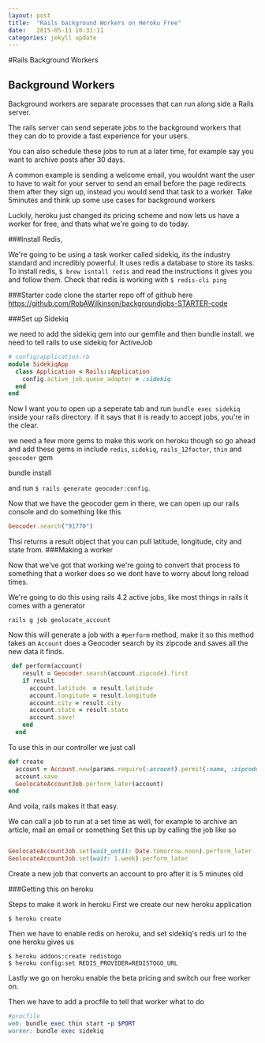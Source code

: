 ```yaml
---
layout: post
title:  "Rails background Workers on Heroku Free"
date:   2015-05-11 10:31:11
categories: jekyll update
---
```


#Rails Background Workers

Background Workers
---

Background workers are separate processes that can run along side a Rails server.

The rails server can send seperate jobs to the background workers that they can do to provide a fast experience for your users.


You can also schedule these jobs to run at a later time, for example say you want to archive posts after 30 days.

A common example is sending a welcome email, you wouldnt want the user to have to wait for your server to send an email before the page redirects them after they sign up, instead you would send that task to a worker.
Take 5minutes and think up some use cases for background workers

Luckily, heroku just changed its pricing scheme and now lets us have a worker for free, and thats what we're going to do today.

###Install Redis,

We're going to be using a task worker called sidekiq, its the industry standard and incredibly powerful.
It uses redis a database to store its tasks. To install redis, `$ brew isntall redis` and read the instructions it gives you and follow them.
Check that redis is working with `$ redis-cli ping`

###Starter code
clone the starter repo off of github here
<https://github.com/RobAWilkinson/backgroundjobs-STARTER-code>

###Set up Sidekiq

we need to add the sidekiq gem into our gemfile and then bundle install.
we need to tell rails to use sidekiq for ActiveJob

``` ruby
# config/application.rb
module SidekiqApp
  class Application < Rails::Application
    config.active_job.queue_adapter = :sidekiq
  end
end
```

Now I want you to open up a seperate tab and run `bundle exec sidekiq` inside your rails directory.
if it says that it is ready to accept jobs, you're in the clear.

we need a few more gems to make this work on heroku though so go ahead and add these gems in
include `redis`, `sidekiq`, `rails_12factor`, `thin` and `geocoder` gem

bundle install

and run `$ rails generate geocoder:config`.

Now that we have the geocoder gem in there, we can open up our rails console and do something like this

```ruby
Geocoder.search("91770")
```
Thsi returns a result object that you can pull latitude, longitude, city and state from.
###Making a worker

Now that we've got that working we're going to convert that process to something that a worker does so we dont have to worry about long reload times.

We're going to do this using rails 4.2 active jobs, like most things in rails it comes with a generator

`rails g job geolocate_account`

Now this will generate a job with a `#perform` method, make it so this method takes an `Account` does a Geocoder search by its zipcode and saves all the new data it finds.


``` ruby
 def perform(account)
    result = Geocoder.search(account.zipcode).first
    if result
      account.latitude  = result.latitude
      account.longitude = result.longitude
      account.city = result.city
      account.state = result.state
      account.save!
    end
  end
```

To use this in our controller we just call

``` ruby
def create
  account = Account.new(params.require(:account).permit(:name, :zipcode))
  account.save
  GeolocateAccountJob.perform_later(account)
end
```

And voila, rails makes it that easy.

We can call a job to run at a set time as well, for example to archive an article, mail an email or something
Set this up by calling the job like so

``` ruby

GeolocateAccountJob.set(wait_until: Date.tomorrow.noon).perform_later
GeolocateAccountJob.set(wait: 1.week).perform_later
```

Create a new job that converts an account to pro after it is 5 minutes old

###Getting this on heroku

Steps to make it work in heroku
First we create our new heroku application

```
$ heroku create
```

Then we have to enable redis on heroku, and set sidekiq's redis url to the one heroku gives us

```
$ heroku addons:create redistogo
$ heroku config:set REDIS_PROVIDER=REDISTOGO_URL
```

Lastly we go on heroku enable the beta pricing and switch our free worker on.

Then we have to add a procfile to tell that worker what to do


```ruby
#procfile
web: bundle exec thin start -p $PORT
worker: bundle exec sidekiq
```

